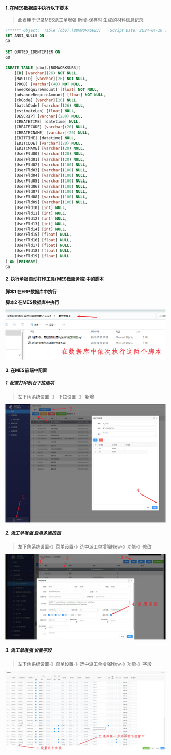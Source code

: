 #### 1. 在MES数据库中执行以下脚本

> 此表用于记录MES派工单增强 新增-保存时 生成的材料信息记录

```sql
/****** Object:  Table [dbo].[BOMWORKSUB3]    Script Date: 2024-04-10 10:34:35 ******/
SET ANSI_NULLS ON
GO

SET QUOTED_IDENTIFIER ON
GO

CREATE TABLE [dbo].[BOMWORKSUB3](
	[ID] [varchar](26) NOT NULL,
	[MASTID] [varchar](26) NOT NULL,
	[PROD] [varchar](40) NOT NULL,
	[needRequireAmount] [float] NOT NULL,
	[advanceRequireAmount] [float] NOT NULL,
	[ckCode] [varchar](26) NULL,
	[batchCode] [varchar](26) NULL,
	[estimateLen] [float] NULL,
	[DESCRIP] [varchar](200) NULL,
	[CREATETIME] [datetime] NULL,
	[CREATECODE] [varchar](20) NULL,
	[CREATECNAME] [varchar](20) NULL,
	[EDITTIME] [datetime] NULL,
	[EDITCODE] [varchar](20) NULL,
	[EDITCNAME] [varchar](20) NULL,
	[UserFld00] [varchar](20) NULL,
	[UserFld01] [varchar](20) NULL,
	[UserFld02] [varchar](100) NULL,
	[UserFld03] [varchar](100) NULL,
	[UserFld04] [varchar](100) NULL,
	[UserFld05] [varchar](100) NULL,
	[UserFld06] [varchar](100) NULL,
	[UserFld07] [varchar](100) NULL,
	[UserFld08] [varchar](100) NULL,
	[UserFld09] [varchar](100) NULL,
	[UserFld10] [int] NULL,
	[UserFld11] [int] NULL,
	[UserFld12] [int] NULL,
	[UserFld13] [int] NULL,
	[UserFld14] [int] NULL,
	[UserFld15] [float] NULL,
	[UserFld16] [float] NULL,
	[UserFld17] [float] NULL,
	[UserFld18] [float] NULL,
	[UserFld19] [float] NULL
) ON [PRIMARY]
GO

```



#### 2. 执行单据自动打印工具(MES做服务端)中的脚本

**脚本1 在ERP数据库中执行**

**脚本2 在MES数据库中执行**

![image-20240412092720156](./assets/image-20240412092720156.png)

#### 3. 在MES前端中配置

##### 1. 配置打印机台下拉选项

> 左下角系统设置 -》 下拉设置 -》 新增

![image-20240412093821995](./240410-MES-派工单打印.assets/image-20240412093821995.png)

##### 2. 派工单增强 启用多选按钮

> 左下角系统设置-》菜单设置-》选中派工单增强New-》功能-》修改

![image-20240412093416745](./240410-MES-派工单打印.assets/image-20240412093416745.png)

##### 3. 派工单增强 设置字段

> 左下角系统设置-》菜单设置-》选中派工单增强New-》功能-》字段

![image-20240412094912051](./240410-MES-派工单打印.assets/image-20240412094912051.png)